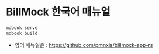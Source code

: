 <!--
SPDX-FileCopyrightText: © 2023 Jinwoo Park (pmnxis@gmail.com)

SPDX-License-Identifier: MIT OR Apache-2.0
-->

# BillMock 한국어 매뉴얼

```sh
mdbook serve
mdbook build
```

- 영어 매뉴얼은 : https://github.com/pmnxis/billmock-app-rs
